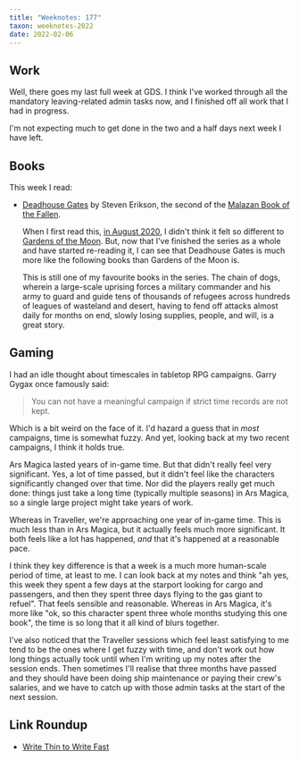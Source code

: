 ```yaml
---
title: "Weeknotes: 177"
taxon: weeknotes-2022
date: 2022-02-06
---
```


## Work

Well, there goes my last full week at GDS.  I think I've worked
through all the mandatory leaving-related admin tasks now, and I
finished off all work that I had in progress.

I'm not expecting much to get done in the two and a half days next
week I have left.


## Books

This week I read:

- [Deadhouse Gates][] by Steven Erikson, the second of the [Malazan Book of the Fallen][].

  When I first read this, [in August 2020][], I didn't think it felt
  so different to [Gardens of the Moon][].  But, now that I've
  finished the series as a whole and have started re-reading it, I can
  see that Deadhouse Gates is much more like the following books than
  Gardens of the Moon is.

  This is still one of my favourite books in the series.  The chain of
  dogs, wherein a large-scale uprising forces a military commander and
  his army to guard and guide tens of thousands of refugees across
  hundreds of leagues of wasteland and desert, having to fend off
  attacks almost daily for months on end, slowly losing supplies,
  people, and will, is a great story.

[Deadhouse Gates]: https://malazan.fandom.com/wiki/Deadhouse_Gates
[Malazan Book of the Fallen]: https://en.wikipedia.org/wiki/Malazan_Book_of_the_Fallen
[in August 2020]: weeknotes-098.html
[Gardens of the Moon]: https://malazan.fandom.com/wiki/Gardens_of_the_Moon


## Gaming

I had an idle thought about timescales in tabletop RPG campaigns.
Garry Gygax once famously said:

> You can not have a meaningful campaign if strict time records are
> not kept.

Which is a bit weird on the face of it.  I'd hazard a guess that in
*most* campaigns, time is somewhat fuzzy.  And yet, looking back at my
two recent campaigns, I think it holds true.

Ars Magica lasted years of in-game time.  But that didn't really feel
very significant.  Yes, a lot of time passed, but it didn't feel like
the characters significantly changed over that time.  Nor did the
players really get much done: things just take a long time (typically
multiple seasons) in Ars Magica, so a single large project might take
years of work.

Whereas in Traveller, we're approaching one year of in-game time.
This is much less than in Ars Magica, but it actually feels much more
significant.  It both feels like a lot has happened, *and* that it's
happened at a reasonable pace.

I think they key difference is that a week is a much more human-scale
period of time, at least to me.  I can look back at my notes and think
"ah yes, this week they spent a few days at the starport looking for
cargo and passengers, and then they spent three days flying to the gas
giant to refuel".  That feels sensible and reasonable.  Whereas in Ars
Magica, it's more like "ok, so this character spent three whole months
studying this one book", the time is so long that it all kind of blurs
together.

I've also noticed that the Traveller sessions which feel least
satisfying to me tend to be the ones where I get fuzzy with time, and
don't work out how long things actually took until when I'm writing up
my notes after the session ends.  Then sometimes I'll realise that
three months have passed and they should have been doing ship
maintenance or paying their crew's salaries, and we have to catch up
with those admin tasks at the start of the next session.


## Link Roundup

- [Write Thin to Write Fast](https://breckyunits.com/write-thin-to-write-fast.html)
